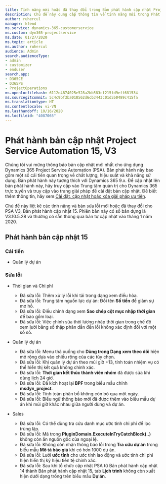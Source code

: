 ```yaml
---
title: Tính năng mới hoặc đã thay đổi trong Bản phát hành cập nhật Project Service Automation 15, V3
description: Chủ đề này cung cấp thông tin về tính năng mới trong Phát hành bản cập nhật Project Service Automation 15, V3.
author: ruhercul
manager: kfend
ms.service: dynamics-365-customerservice
ms.custom: dyn365-projectservice
ms.date: 01/27/2020
ms.topic: article
ms.author: ruhercul
audience: Admin
search.audienceType:
- admin
- customizer
- enduser
search.app:
- D365CE
- D365PS
- ProjectOperations
ms.openlocfilehash: 6112e4874025e528a2bb583cf215fd9eff681534
ms.sourcegitcommit: 5c4c9bf3ba018562d6cb3443c01d550489c415fa
ms.translationtype: HT
ms.contentlocale: vi-VN
ms.lasthandoff: 10/16/2020
ms.locfileid: "4087065"
---
```

# <a name="project-service-automation-update-release-15-v3"></a>Phát hành bản cập nhật Project Service Automation 15, V3

Chúng tôi vui mừng thông báo bản cập nhật mới nhất cho ứng dụng Dynamics 365 Project Service Automation (PSA). Bản phát hành này bao gồm một số cải tiến quan trọng về chất lượng, hiệu suất và khả năng sử dụng. Bản phát hành này tương thích với Dynamics 365 9.x. Để cập nhật lên bản phát hành này, hãy truy cập vào Trung tâm quản trị cho Dynamics 365 trực tuyến và truy cập vào trang giải pháp để cài đặt bản cập nhật. Để biết thêm thông tin, hãy xem [Cài đặt, cập nhật hoặc xóa giải pháp ưu tiên](https://docs.microsoft.com/power-platform/admin/install-remove-preferred-solution).

Chủ đề này liệt kê các tính năng và bản sửa lỗi mới hoặc đã thay đổi cho PSA V3, Bản phát hành cập nhật 15. Phiên bản này có số bản dựng là V3.10.5.28 và thường có sẵn thông qua bản tự cập nhật vào tháng 1 năm 2020.

## <a name="update-release-15"></a>Phát hành bản cập nhật 15 

### <a name="enhancements"></a>Cải tiến

- Quản lý dự án

### <a name="bug-fixes"></a>Sửa lỗi

- Thời gian và Chi phí

  - Đã sửa lỗi: Thêm xử lý lỗi khi tải trong dạng xem điều hòa.
  - Đã sửa lỗi: Trung tâm nguồn lực dự án: Đổi tên **Số tiền** để giảm sự mơ hồ.
  - Đã sửa lỗi: Điều chỉnh dạng xem **Sao chép cột mục nhập thời gian** để bao gồm loại.
  - Đã sửa lỗi: Việc chỉnh sửa thời lượng nhập thời gian trong chế độ xem lưới bằng số thập phân dẫn đến lỗi không xác định đối với một số số.

- Quản lý dự án

  - Đã sửa lỗi: Menu thả xuống cho **Dùng trong Dạng xem theo dõi** hiện mở rộng dựa vào chiều rộng của các tùy chọn.
  - Đã sửa lỗi: Khi quản lý dự án theo múi giờ +13, tính toán nhiệm vụ có thể hiển thị kết quả không chính xác.
  - Đã sửa lỗi: **Thời gian kết thúc thành viên nhóm** đã được sửa khi dùng lịch 24 giờ.
  - Đã sửa lỗi: Đã kích hoạt lại **BPF** trong biểu mẫu chính **msdyn_project**.
  - Đã sửa lỗi: Tính toán phân bổ không còn bỏ qua một ngày.
  - Đã sửa lỗi: Biểu ngữ thông báo mới đã được thêm vào biểu mẫu dự án khi múi giờ khác nhau giữa người dùng và dự án.

- Sales

  - Đã sửa lỗi: Có thể dùng tra cứu danh mục ước tính chi phí để lọc trùng lặp.
  - Đã sửa lỗi: Mã trong **PluginDomain.ExecuteInTryCatchBlock(..)** không còn ẩn nguồn gốc của ngoại lệ.
  - Đã sửa lỗi: Không còn nhận thông báo lỗi trong **Tra cứu dự án** trong biểu mẫu **Mô tả báo giá** khi có hơn 1000 dự án.
  - Đã sửa lỗi: Lưới **ước tính** cho ước tính lao động và ước tính chi phí hiện hiển thị ký hiệu tiền tệ chính xác.
  - Đã sửa lỗi: Sau khi tổ chức cập nhật PSA từ Bản phát hành cập nhật 14 thành Bản phát hành cập nhật 15, tab **Lịch trình** không còn xuất hiện dưới dạng trống trên biểu mẫu **Dự án**.
